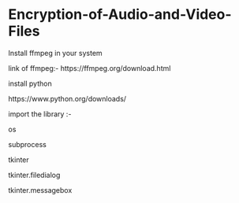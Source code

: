 # Encryption-of-Audio-and-Video-Files

Install ffmpeg in your system
<p>link of ffmpeg:- https://ffmpeg.org/download.html</p>

install python 
<p>https://www.python.org/downloads/</p>

import the library :-
<p>os</p>
<p>subprocess</p>
<p>tkinter</p>
<p>tkinter.filedialog</p>
<p>tkinter.messagebox</p>
